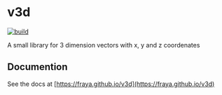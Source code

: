 # v3d

[![build](https://github.com/fraya/v3d/actions/workflows/build-and-test.yml/badge.svg)](https://github.com/fraya/v3d/actions/workflows/build-and-test.yml)

A small library for 3 dimension vectors with x, y and z coordenates

## Documention

See the docs at [https://fraya.github.io/v3d](https://fraya.github.io/v3d)